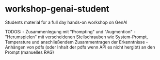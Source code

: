 # workshop-genai-student
Students material for a full day  hands-on workshop on GenAI

TODOS:
    - Zusammenlegung mit "Prompting" und "Augmention"
    - "Herumspielen" mit verscheidenen Stellschrauben wie System-Prompt, Temperature und anschließendem Zusammentragen der Erkenntnisse
    - Anhängen von pdfs (oder Inhalt der pdfs wenn API es nicht hergibt) an den Prompt (manuelles RAG)